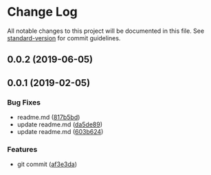 # Change Log

All notable changes to this project will be documented in this file. See [standard-version](https://github.com/conventional-changelog/standard-version) for commit guidelines.

<a name="0.0.2"></a>
## 0.0.2 (2019-06-05)



## 0.0.1 (2019-02-05)


### Bug Fixes

* readme.md ([817b5bd](https://github.com/chengzao/commit-prettier/commit/817b5bd))
* update readme.md ([da5de89](https://github.com/chengzao/commit-prettier/commit/da5de89))
* update readme.md ([603b624](https://github.com/chengzao/commit-prettier/commit/603b624))


### Features

* git commit ([af3e3da](https://github.com/chengzao/commit-prettier/commit/af3e3da))
